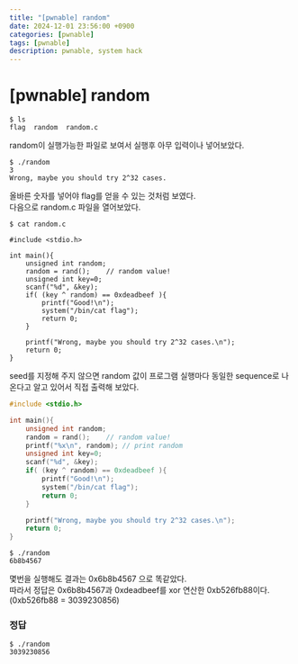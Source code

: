 ```yaml
---
title: "[pwnable] random"
date: 2024-12-01 23:56:00 +0900
categories: [pwnable]
tags: [pwnable]
description: pwnable, system hack
---
```


# [pwnable] random

```shell
$ ls
flag  random  random.c
```

random이 실행가능한 파일로 보여서 실행후 아무 입력이나 넣어보았다.

```shell
$ ./random
3
Wrong, maybe you should try 2^32 cases.
```

올바른 숫자를 넣어야 flag를 얻을 수 있는 것처럼 보였다.\
다음으로 random.c 파일을 열어보았다.

```shell
$ cat random.c

#include <stdio.h>

int main(){
	unsigned int random;
	random = rand();	// random value!
	unsigned int key=0;
	scanf("%d", &key);
	if( (key ^ random) == 0xdeadbeef ){
		printf("Good!\n");
		system("/bin/cat flag");
		return 0;
	}

	printf("Wrong, maybe you should try 2^32 cases.\n");
	return 0;
}
```
seed를 지정해 주지 않으면 random 값이 프로그램 실행마다 동일한 sequence로 나온다고 알고 있어서 직접 출력해 보았다.
```c
#include <stdio.h>

int main(){
	unsigned int random;
	random = rand();	// random value!
	printf("%x\n", random); // print random
	unsigned int key=0;
	scanf("%d", &key);
	if( (key ^ random) == 0xdeadbeef ){
		printf("Good!\n");
		system("/bin/cat flag");
		return 0;
	}

	printf("Wrong, maybe you should try 2^32 cases.\n");
	return 0;
}
```
```shell
$ ./random
6b8b4567
```
몇번을 실행해도 결과는 0x6b8b4567 으로 똑같았다.\
따라서 정답은 0x6b8b4567과 0xdeadbeef를 xor 연산한 0xb526fb88이다.\
(0xb526fb88 = 3039230856)

### 정답
```
$ ./random
3039230856
```